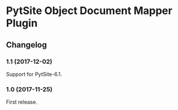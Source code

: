 # PytSite Object Document Mapper Plugin


## Changelog


### 1.1 (2017-12-02)

Support for PytSite-6.1.


### 1.0 (2017-11-25)

First release.
